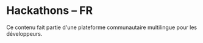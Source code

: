 # Hackathons – FR

Ce contenu fait partie d'une plateforme communautaire multilingue pour les développeurs.